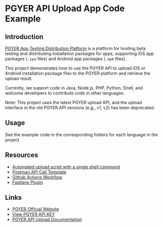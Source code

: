 # PGYER API Upload App Code Example

## Introduction

[PGYER App Testing Distribution Platform](https://www.pgyer.com) is a platform for hosting beta testing and distributing installation packages for apps, supporting iOS app packages (`.ipa` files) and Android app packages (`.apk` files).

This project demonstrates how to use the PGYER API to upload iOS or Android installation package files to the PGYER platform and retrieve the upload result.

Currently, we support code in Java, Node.js, PHP, Python, Shell, and welcome developers to contribute code in other languages.

Note: This project uses the latest PGYER upload API, and the upload interface in the old PGYER API versions (e.g., v1, v2) has been deprecated.

## Usage

See the example code in the corresponding folders for each language in the project.

## Resources

- [Automated upload script with a single shell command](https://github.com/PGYER/upload-app-api-example/tree/main/shell-demo)
- [Postman API Call Template](https://www.postman.com/pgyerdevs/workspace/pgyer-api)
- [Github Actions Workflow](https://github.com/PGYER/pgyer-upload-app-action)
- [Fastlane Plugin](https://github.com/shishirui/fastlane-plugin-pgyer)

## Links

- [PGYER Official Website](https://www.pgyer.com)
- [View PGYER API KEY](https://www.pgyer.com/account/api)
- [PGYER API Upload Documentation](https://www.pgyer.com/doc/view/api#fastUploadApp)
